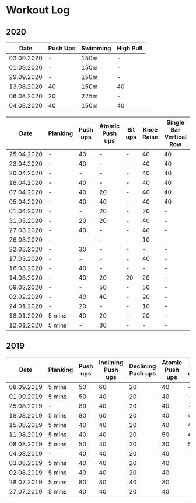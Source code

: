 # Workout Log

## 2020

| Date | Push Ups | Swimming | High Pull |
| ---- | -------- | -------- | --------- |
| 03.09.2020 | - | 150m | - |
| 01.09.2020 | - | 150m | - |
| 29.09.2020 | - | 150m | - |
| 13.08.2020 | 40 | 150m | 40 |
| 06.08.2020 | 20 | 225m | - |
| 04.08.2020 | 40 | 150m | 40 |


| Date | Planking | Push ups | Atomic Push ups | Sit ups | Knee Raise | Single Bar Vertical Row |
| --- | --- | --- | --- | --- | --- | --- |
| 25.04.2020 | - | 40 | - | - | 40 | 40 |
| 23.04.2020 | - | 40 | - | - | 40 | 40 |
| 20.04.2020 | - | - | - | - | 40 | 40 |
| 18.04.2020 | - | 40 | - | - | 40 | 40 |
| 07.04.2020 | - | 40 | 20 | - | 40 | 40 |
| 05.04.2020 | - | 40 | 40 | - | 40 | 40 |
| 01.04.2020 | - | - | 20 | - | 20 | - |
| 31.03.2020 | - | 20 | 20 | - | 40 | - |
| 27.03.2020 | - | 40 | - | - | 40 | - |
| 26.03.2020 | - | - | - | - | 10 | - |
| 22.03.2020 | - | 30 | - | - | - | - |
| 17.03.2020 | - | - | - | - | 40 | - |
| 16.03.2020 | - | 40 | - | - | - | - |
| 14.03.2020 | - | 40 | 20 | 20 | 20 | - |
| 09.02.2020 | - | - | 50 | - | 50 | - |
| 02.02.2020 | - | 40 | 40 | - | 20 | - |
| 24.01.2020 | - | 20 | - | - | 10 | - |
| 18.01.2020 | 5 mins | 40 | 20 | - | 20 | - |
| 12.01.2020 | 5 mins | - | 30 | - | - | - |

## 2019

| Date | Planking | Push ups | Inclining Push ups | Declining Push ups | Atomic Push ups | Sit ups | Knee Raise |
| --- | --- | --- | --- | --- | --- | --- | --- |
| 08.09.2019 | 5 mins | 50 | 60 | 20 | 40 | - | 40 |
| 01.09.2019 | 5 mins | 50 | 40 | 20 | 40 | - | - |
| 25.08.2019 | - | 80 | 40 | 20 | 40 | - | - |
| 18.08.2019 | 5 mins | 80 | 60 | 20 | 40 | 40 | - |
| 15.08.2019 | 5 mins | 40 | 40 | 20 | 40 | 40 | - |
| 11.08.2019 | 5 mins | 40 | 40 | 20 | 50 | 40 | 40 |
| 08.08.2019 | 5 mins | 50 | 40 | 20 | 30 | 50 | |
| 04.08.2019 | - | 40 | 40 | 20 | 40 | | |
| 03.08.2019 | 5 mins | 40 | 40 | 20 | 40 | | |
| 02.08.2019 | 5 mins | 40 | 40 | 20 | 40 | | |
| 28.07.2019 | 5 mins | 80 | 80 | 40 | 80 | | |
| 27.07.2019 | 5 mins | 40 | 40 | 20 | 40 | | |
